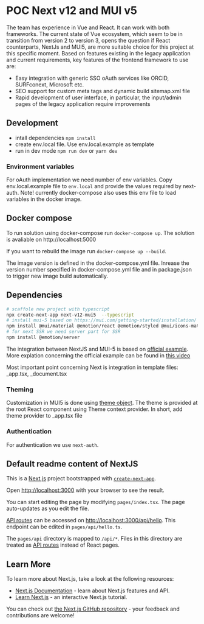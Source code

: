 # POC Next v12 and MUI v5

The team has experience in Vue and React. It can work with both frameworks. The current state of Vue ecosystem, which seem to be in transition from version 2 to version 3, opens the question if React counterparts, NextJs and MUI5, are more suitable choice for this project at this specific moment. Based on features existing in the legacy application and current requirements, key features of the frontend framework to use are:

- Easy integration with generic SSO oAuth services like ORCID, SURFconext, Microsoft etc.
- SEO support for custom meta tags and dynamic build sitemap.xml file
- Rapid development of user interface, in particular, the input/admin pages of the legacy application require improvements

## Development

- intall dependencies `npm install`
- create env.local file. Use env.local.example as template
- run in dev mode `npm run dev` or `yarn dev`

### Environment variables

For oAuth implementation we need number of env variables.
Copy env.local.example file to `env.local` and provide the values required by next-auth.
Note! currently docker-compose also uses this env file to load variables in the docker image.

## Docker compose

To run solution using docker-compose run `docker-compose up`. The solution is avaliable on http://localhost:5000

If you want to rebuild the image run `docker-compose up --build`.

The image version is defined in the docker-compose.yml file. Inrease the version number specified in docker-compose.yml file and in package.json to trigger new image build automatically.

## Dependencies

```bash
# scaffole new project with typescript
npx create-next-app next-v12-mui5  --typescript
# install mui-5 based on https://mui.com/getting-started/installation/
npm install @mui/material @emotion/react @emotion/styled @mui/icons-material
# for next SSR we need server part for SSR
npm install @emotion/server
```

The integration between NextJS and MUI-5 is based on [official example](https://github.com/mui-org/material-ui/tree/master/examples/nextjs).
More explation concerning the official example can be found in [this video](https://www.youtube.com/watch?v=IFaFFmPYyMI&t=597s)

Most important point concerning Next is integration in template files: \_app.tsx, \_document.tsx

### Theming

Customization in MUI5 is done using [theme object](https://mui.com/customization/theming/).
The theme is provided at the root React component using Theme context provider.
In short, add theme provider to \_app.tsx file

### Authentication

For authentication we use `next-auth`.

## Default readme content of NextJS

This is a [Next.js](https://nextjs.org/) project bootstrapped with [`create-next-app`](https://github.com/vercel/next.js/tree/canary/packages/create-next-app).

Open [http://localhost:3000](http://localhost:3000) with your browser to see the result.

You can start editing the page by modifying `pages/index.tsx`. The page auto-updates as you edit the file.

[API routes](https://nextjs.org/docs/api-routes/introduction) can be accessed on [http://localhost:3000/api/hello](http://localhost:3000/api/hello). This endpoint can be edited in `pages/api/hello.ts`.

The `pages/api` directory is mapped to `/api/*`. Files in this directory are treated as [API routes](https://nextjs.org/docs/api-routes/introduction) instead of React pages.

## Learn More

To learn more about Next.js, take a look at the following resources:

- [Next.js Documentation](https://nextjs.org/docs) - learn about Next.js features and API.
- [Learn Next.js](https://nextjs.org/learn) - an interactive Next.js tutorial.

You can check out [the Next.js GitHub repository](https://github.com/vercel/next.js/) - your feedback and contributions are welcome!
